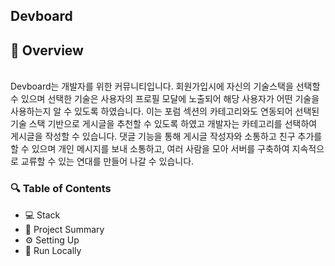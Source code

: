 ## Devboard
## 📌 Overview
<br />
Devboard는 개발자를 위한 커뮤니티입니다. 회원가입시에 자신의 기술스택을 선택할 수 있으며 선택한 기술은 사용자의 프로필 모달에 노출되어 해당 사용자가 어떤 기술을 사용하는지 알 수 있도록 하였습니다. 이는 포럼 섹션의 카테고리와도 연동되어 선택된 기술 스택 기반으로 게시글을 추천할 수 있도록 하였고 개발자는 카테고리를 선택하여 게시글을 작성할 수 있습니다. 댓글 기능을 통해 게시글 작성자와 소통하고 친구 추가를 할 수 있으며 개인 메시지를 보내 소통하고, 여러 사람을 모아 서버를 구축하여 지속적으로 교류할 수 있는 연대를 만들어 나갈 수 있습니다.

<br />

  ### 🔍 Table of Contents
- 💻 Stack
- 📝 Project Summary
- ⚙️ Setting Up
- 🚀 Run Locally

<br />

